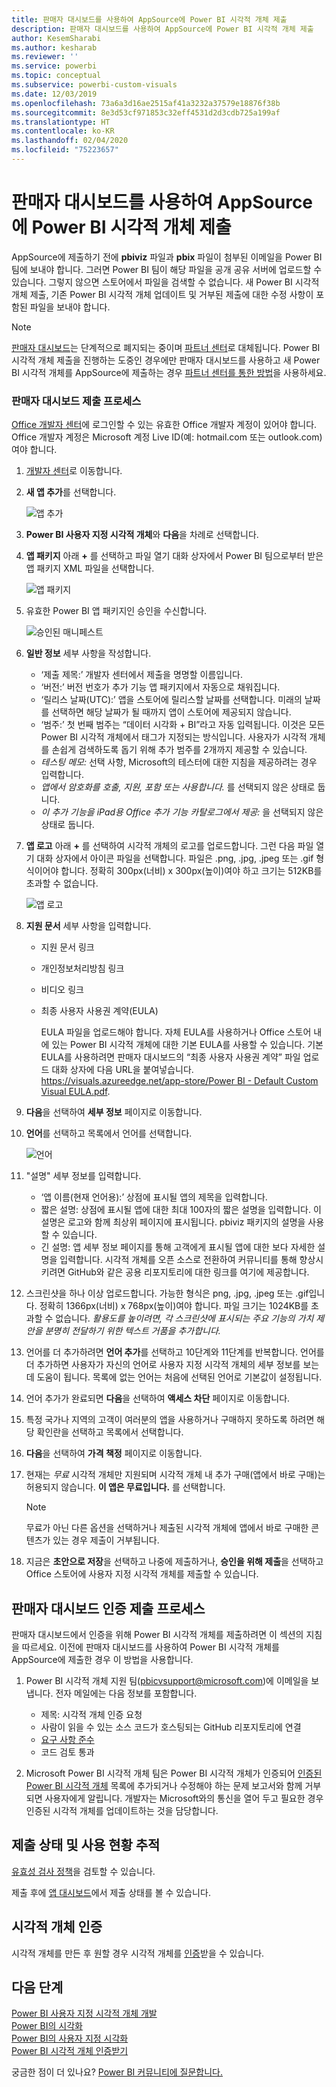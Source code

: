 ```yaml
---
title: 판매자 대시보드를 사용하여 AppSource에 Power BI 시각적 개체 제출
description: 판매자 대시보드를 사용하여 AppSource에 Power BI 시각적 개체 제출
author: KesemSharabi
ms.author: kesharab
ms.reviewer: ''
ms.service: powerbi
ms.topic: conceptual
ms.subservice: powerbi-custom-visuals
ms.date: 12/03/2019
ms.openlocfilehash: 73a6a3d16ae2515af41a3232a37579e18876f38b
ms.sourcegitcommit: 8e3d53cf971853c32eff4531d2d3cdb725a199af
ms.translationtype: HT
ms.contentlocale: ko-KR
ms.lasthandoff: 02/04/2020
ms.locfileid: "75223657"
---
```

# <a name="submit-a-power-bi-visual-to-appsource-using-seller-dashboard"></a>판매자 대시보드를 사용하여 AppSource에 Power BI 시각적 개체 제출

AppSource에 제출하기 전에 **pbiviz** 파일과 **pbix** 파일이 첨부된 이메일을 Power BI 팀에 보내야 합니다. 그러면 Power BI 팀이 해당 파일을 공개 공유 서버에 업로드할 수 있습니다. 그렇지 않으면 스토어에서 파일을 검색할 수 없습니다. 새 Power BI 시각적 개체 제출, 기존 Power BI 시각적 개체 업데이트 및 거부된 제출에 대한 수정 사항이 포함된 파일을 보내야 합니다.

>[!NOTE]
>[판매자 대시보드](https://docs.microsoft.com/office/dev/store/use-the-seller-dashboard-to-submit-to-the-office-store)는 단계적으로 폐지되는 중이며 [파트너 센터](https://docs.microsoft.com/partner-center/)로 대체됩니다. Power BI 시각적 개체 제출을 진행하는 도중인 경우에만 판매자 대시보드를 사용하고 새 Power BI 시각적 개체를 AppSource에 제출하는 경우 [파트너 센터를 통한 방법](office-store.md#submitting-to-appsource)을 사용하세요.

### <a name="seller-dashboard-submission-process"></a>판매자 대시보드 제출 프로세스

[Office 개발자 센터](https://dev.office.com/)에 로그인할 수 있는 유효한 Office 개발자 계정이 있어야 합니다. Office 개발자 계정은 Microsoft 계정 Live ID(예: hotmail.com 또는 outlook.com)여야 합니다.

1. [개발자 센터](https://sellerdashboard.microsoft.com/Application/Summary)로 이동합니다.

2. **새 앱 추가**를 선택합니다.

    ![앱 추가](media/office-store/powerbi-custom-visual-add-an-app.png)

3. **Power BI 사용자 지정 시각적 개체**와 **다음**을 차례로 선택합니다.

4. **앱 패키지** 아래 **+** 를 선택하고 파일 열기 대화 상자에서 Power BI 팀으로부터 받은 앱 패키지 XML 파일을 선택합니다.

    ![앱 패키지](media/office-store/powerbi-custom-visual-apppackage.png)

5. 유효한 Power BI 앱 패키지인 승인을 수신합니다.

    ![승인된 매니페스트](media/office-store/powerbi-custom-visual-manifest-approved.png)

6. **일반 정보** 세부 사항을 작성합니다.

   * ‘제출 제목:’ 개발자 센터에서 제출을 명명할 이름입니다.
   * ‘버전:’ 버전 번호가 추가 기능 앱 패키지에서 자동으로 채워집니다.
   * ‘릴리스 날짜(UTC):’ 앱을 스토어에 릴리스할 날짜를 선택합니다. 미래의 날짜를 선택하면 해당 날짜가 될 때까지 앱이 스토어에 제공되지 않습니다.
   * ‘범주:’ 첫 번째 범주는 “데이터 시각화 + BI”라고 자동 입력됩니다. 이것은 모든 Power BI 시각적 개체에서 태그가 지정되는 방식입니다. 사용자가 시각적 개체를 손쉽게 검색하도록 돕기 위해 추가 범주를 2개까지 제공할 수 있습니다.
   * *테스팅 메모:* 선택 사항, Microsoft의 테스터에 대한 지침을 제공하려는 경우 입력합니다.
   * *앱에서 암호화를 호출, 지원, 포함 또는 사용합니다.* 를 선택되지 않은 상태로 둡니다.
   * *이 추가 기능을 iPad용 Office 추가 기능 카탈로그에서 제공:* 을 선택되지 않은 상태로 둡니다.
7. **앱 로고** 아래 **+** 를 선택하여 시각적 개체의 로고를 업로드합니다. 그런 다음 파일 열기 대화 상자에서 아이콘 파일을 선택합니다. 파일은 .png, .jpg, .jpeg 또는 .gif 형식이어야 합니다. 정확히 300px(너비) x 300px(높이)여야 하고 크기는 512KB를 초과할 수 없습니다.

    ![앱 로고](media/office-store/powerbi-custom-visual-app-logo.png)

8. **지원 문서** 세부 사항을 입력합니다.

   * 지원 문서 링크
   * 개인정보처리방침 링크
   * 비디오 링크
   * 최종 사용자 사용권 계약(EULA)

       EULA 파일을 업로드해야 합니다. 자체 EULA를 사용하거나 Office 스토어 내에 있는 Power BI 시각적 개체에 대한 기본 EULA를 사용할 수 있습니다. 기본 EULA를 사용하려면 판매자 대시보드의 “최종 사용자 사용권 계약” 파일 업로드 대화 상자에 다음 URL을 붙여넣습니다. [https://visuals.azureedge.net/app-store/Power BI - Default Custom Visual EULA.pdf](https://visuals.azureedge.net/app-store/Power%20BI%20-%20Default%20Custom%20Visual%20EULA.pdf).

9. **다음**을 선택하여 **세부 정보** 페이지로 이동합니다.

10. **언어**를 선택하고 목록에서 언어를 선택합니다.

    ![언어](media/office-store/powerbi-custom-visual-language.png)

11. "설명" 세부 정보를 입력합니다.

    * ‘앱 이름(현재 언어용):’ 상점에 표시될 앱의 제목을 입력합니다.
    * 짧은 설명: 상점에 표시될 앱에 대한 최대 100자의 짧은 설명을 입력합니다. 이 설명은 로고와 함께 최상위 페이지에 표시됩니다. pbiviz 패키지의 설명을 사용할 수 있습니다.
    * 긴 설명: 앱 세부 정보 페이지를 통해 고객에게 표시될 앱에 대한 보다 자세한 설명을 입력합니다. 시각적 개체를 오픈 소스로 전환하여 커뮤니티를 통해 향상시키려면 GitHub와 같은 공용 리포지토리에 대한 링크를 여기에 제공합니다.

12. 스크린샷을 하나 이상 업로드합니다. 가능한 형식은 png, .jpg, .jpeg 또는 .gif입니다. 정확히 1366px(너비) x 768px(높이)여야 합니다. 파일 크기는 1024KB를 초과할 수 없습니다. *활용도를 높이려면, 각 스크린샷에 표시되는 주요 기능의 가치 제안을 분명히 전달하기 위한 텍스트 거품을 추가합니다.*

12. 언어를 더 추가하려면 **언어 추가**를 선택하고 10단계와 11단계를 반복합니다. 언어를 더 추가하면 사용자가 자신의 언어로 사용자 지정 시각적 개체의 세부 정보를 보는 데 도움이 됩니다. 목록에 없는 언어는 처음에 선택된 언어로 기본값이 설정됩니다.

13. 언어 추가가 완료되면 **다음**을 선택하여 **액세스 차단** 페이지로 이동합니다.

14. 특정 국가나 지역의 고객이 여러분의 앱을 사용하거나 구매하지 못하도록 하려면 해당 확인란을 선택하고 목록에서 선택합니다.

15. **다음**을 선택하여 **가격 책정** 페이지로 이동합니다.

16. 현재는 *무료* 시각적 개체만 지원되며 시각적 개체 내 추가 구매(앱에서 바로 구매)는 허용되지 않습니다. **이 앱은 무료입니다.** 를 선택합니다.

    > [!NOTE]
    > 무료가 아닌 다른 옵션을 선택하거나 제출된 시각적 개체에 앱에서 바로 구매한 콘텐츠가 있는 경우 제출이 거부됩니다.

17. 지금은 **초안으로 저장**을 선택하고 나중에 제출하거나, **승인을 위해 제출**을 선택하고 Office 스토어에 사용자 지정 시각적 개체를 제출할 수 있습니다.

## <a name="seller-dashboard-certification-submission-process"></a>판매자 대시보드 인증 제출 프로세스

판매자 대시보드에서 인증을 위해 Power BI 시각적 개체를 제출하려면 이 섹션의 지침을 따르세요. 이전에 판매자 대시보드를 사용하여 Power BI 시각적 개체를 AppSource에 제출한 경우 이 방법을 사용합니다.

1. Power BI 시각적 개체 지원 팀(pbicvsupport@microsoft.com)에 이메일을 보냅니다. 전자 메일에는 다음 정보를 포함합니다.
    * 제목: 시각적 개체 인증 요청
    * 사람이 읽을 수 있는 소스 코드가 호스팅되는 GitHub 리포지토리에 연결
    * [요구 사항 준수](power-bi-custom-visuals-certified.md#certification-requirements)
    * 코드 검토 통과

2. Microsoft Power BI 시각적 개체 팀은 Power BI 시각적 개체가 인증되어 [인증된 Power BI 시각적 개체](power-bi-custom-visuals-certified.md#certified-power-bi-visuals) 목록에 추가되거나 수정해야 하는 문제 보고서와 함께 거부되면 사용자에게 알립니다. 개발자는 Microsoft와의 통신을 열어 두고 필요한 경우 인증된 시각적 개체를 업데이트하는 것을 담당합니다.

## <a name="tracking-submission-status-and-usage"></a>제출 상태 및 사용 현황 추적

[유효성 검사 정책](https://dev.office.com/officestore/docs/validation-policies#13-power-bi-custom-visuals)을 검토할 수 있습니다.

제출 후에 [앱 대시보드](https://sellerdashboard.microsoft.com/Application/Summary/)에서 제출 상태를 볼 수 있습니다.

## <a name="certify-your-visual"></a>시각적 개체 인증

시각적 개체를 만든 후 원할 경우 시각적 개체를 [인증](../developer/power-bi-custom-visuals-certified.md)받을 수 있습니다.

## <a name="next-steps"></a>다음 단계

[Power BI 사용자 지정 시각적 개체 개발](visuals/custom-visual-develop-tutorial.md)  
[Power BI의 시각화](../visuals/power-bi-report-visualizations.md)  
[Power BI의 사용자 지정 시각화](../developer/power-bi-custom-visuals.md)  
[Power BI 시각적 개체 인증받기](../developer/power-bi-custom-visuals-certified.md)

궁금한 점이 더 있나요? [Power BI 커뮤니티에 질문합니다.](https://community.powerbi.com/)
